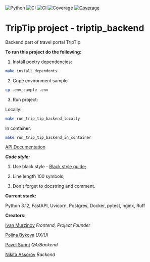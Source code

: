 ![Python](https://img.shields.io/badge/python-3.12.2-blue.svg)
![CI](https://github.com/cosmofactory/triptip_backend/actions/workflows/push.yml/badge.svg)
![CI](https://github.com/cosmofactory/triptip_backend/actions/workflows/push.yml/badge.svg?branch=test_and_lint)
![Coverage](https://coverage-badge.samuelcolvin.workers.dev/cosmofactory/triptip_backend.svg)
[![Coverage](https://coverage-badge.samuelcolvin.workers.dev/cosmofactory/triptip_backend.svg)](https://coverage-badge.samuelcolvin.workers.dev/redirect/cosmofactory/triptip_backend)

# TripTip project - triptip_backend

Backend part of travel portal TripTip


**To run this project do the following:**

1. Install poetry dependencies:

```bash
make install_dependents
```

2. Cope environment sample
```bash
cp .env_sample .env
```

3. Run project:

Locally:

```bash
make run_trip_tip_backend_locally
```

In container:

```bash
make run_trip_tip_backend_in_container
```


[API Documentation](http://127.0.0.1:8000/docs)

***Code style:***

1. Use black style - [Black style guide](https://black.readthedocs.io/en/stable/);

2. Line length 100 symbols;

3. Don't forget to docstring and comment. 




**Current stack:**

Python 3.12, FastAPI, Uvicorn, Postgres, Docker, pytest, nginx, Ruff

**Creators:**

[Ivan Murzinov](https://github.com/IMurzinov) *Frontend, Project Founder* 

[Polina Bykova](https://github.com/pnbykova) *UX/UI*  

[Pavel Surint](https://github.com/PavelHightTower) *QA/Backend* 

[Nikita Assorov](https://github.com/cosmofactory) *Backend* 
